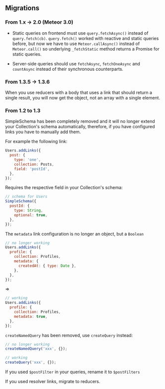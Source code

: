 ## Migrations

### From 1.x -> 2.0 (Meteor 3.0)

- Static queries on frontend must use `query.fetchAsync()` instead of `query.fetch(cb)`. `query.fetch()` worked with reactive and static queries before, but now we have to use `Meteor.callAsync()` instead of `Meteor.call()` so underlying `_fetchStatic` method returns a Promise for static queries.

- Server-side queries should use `fetchAsync`, `fetchOneAsync` and `countAsync` instead of their synchronous counterparts.

### From 1.3.5 -> 1.3.6

When you use reducers with a body that uses a link that should return a single result, you will now get the object, not an array with a single element.

### From 1.2 to 1.3

SimpleSchema has been completely removed and it will no longer extend your Collection's schema automatically, therefore, if you have configured links you have to manually add them.

For example the following link:

```js
Users.addLinks({
  post: {
    type: 'one',
    collection: Posts,
    field: 'postId',
  },
});
```

Requires the respective field in your Collection's schema:

```js
// schema for Users
SimpleSchema({
  postId: {
    type: String,
    optional: true,
  },
});
```

The `metadata` link configuration is no longer an object, but a `Boolean`

```js
// no longer working
Users.addLinks({
  profile: {
    collection: Profiles,
    metadata: {
      createdAt: { type: Date },
    },
  },
});
```

=>

```js
// working
Users.addLinks({
  profile: {
    collection: Profiles,
    metadata: true,
  },
});
```

`createNamedQuery` has been removed, use `createQuery` instead:

```js
// no longer working
createNamedQuery('xxx', {});

// working
createQuery('xxx', {});
```

If you used `$postFilter` in your queries, rename it to `$postFilters`

If you used resolver links, migrate to reducers.
